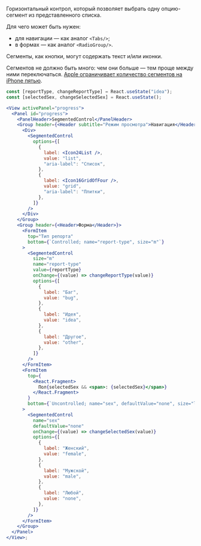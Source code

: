 Горизонтальный контрол, который позволяет выбрать одну опцию-сегмент из представленного списка.

Для чего может быть нужен:

- для навигации — как аналог `<Tabs/>`;
- в формах — как аналог `<RadioGroup/>`.

Сегменты, как кнопки, могут содержать текст и/или иконки.

Сегментов не должно быть много: чем они больше — тем проще между ними переключаться. [Apple ограничивает количество сегментов на iPhone пятью](https://developer.apple.com/design/human-interface-guidelines/ios/controls/segmented-controls/).

```jsx
const [reportType, changeReportType] = React.useState("idea");
const [selectedSex, changeSelectedSex] = React.useState();

<View activePanel="progress">
  <Panel id="progress">
    <PanelHeader>SegmentedControl</PanelHeader>
    <Group header={<Header subtitle="Режим просмотра">Навигация</Header>}>
      <Div>
        <SegmentedControl
          options={[
            {
              label: <Icon24List />,
              value: "list",
              "aria-label": "Список",
            },
            {
              label: <Icon16GridOfFour />,
              value: "grid",
              "aria-label": "Плитки",
            },
          ]}
        />
      </Div>
    </Group>
    <Group header={<Header>Форма</Header>}>
      <FormItem
        top="Тип репорта"
        bottom={`Controlled; name="report-type", size="m"`}
      >
        <SegmentedControl
          size="m"
          name="report-type"
          value={reportType}
          onChange={(value) => changeReportType(value)}
          options={[
            {
              label: "Баг",
              value: "bug",
            },
            {
              label: "Идея",
              value: "idea",
            },
            {
              label: "Другое",
              value: "other",
            },
          ]}
        />
      </FormItem>
      <FormItem
        top={
          <React.Fragment>
            Пол{selectedSex && <span>: {selectedSex}</span>}
          </React.Fragment>
        }
        bottom={`Uncontrolled; name="sex", defaultValue="none", size="l"`}
      >
        <SegmentedControl
          name="sex"
          defaultValue="none"
          onChange={(value) => changeSelectedSex(value)}
          options={[
            {
              label: "Женский",
              value: "female",
            },
            {
              label: "Мужской",
              value: "male",
            },
            {
              label: "Любой",
              value: "none",
            },
          ]}
        />
      </FormItem>
    </Group>
  </Panel>
</View>;
```
